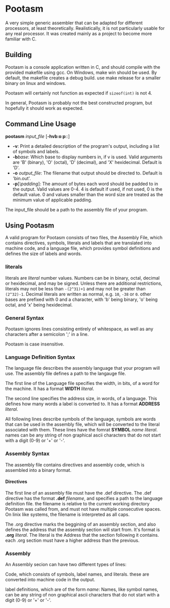 # Pootasm
A very simple generic assembler that can be adapted for different processors, at least theoretically.
Realistically, it is not particularly usable for any real processor. It was created mainly as a project to become more familiar with C.

## Building
Pootasm is a console application written in C, and should compile with the provided makefile using gcc. On Windows, make win should be used. By default, the makefile creates a debug build. use make release for a smaller binary on linux and windows.

Pootasm will certainly not function as expected if `sizeof(int)` is not 4.

In general, Pootasm is probably not the best constructed program, but hopefully it should work as expected.

## Command Line Usage
**pootasm** *input_file* \[**\-hvb**:**o**:**p**::]
+ **\-v**: Print a detailed description of the program's output, including a list of symbols and labels.
+ **\-b***base*: Which base to display numbers in, if v is used. Valid arguments are 'B' (binary), 'O' (octal), 'D' (decimal), and 'X' hexidecimal. Default is 'D'.
+ **\-o** *output_file*: The filename that output should be directed to. Default is 'bin.out'.
+ **\-p**[*\padding*]: The amount of bytes each word should be padded to in the output. Valid values are 0-4. 4 is default if used, if not used, 0 is the default value. 0 and values smaller than the word size are treated as the minimum value of applicable padding.

The input_file should be a path to the assembly file of your program.

## Using Pootasm

A valid program for Pootasm consists of two files, the Assembly File, which contains directives, symbols, literals and labels that are translated into machine code, and a language file, which provides symbol definitions and defines the size of labels and words.


### literals
literals are *literal* number values. Numbers can be in binary, octal, decimal or hexidecimal, and may be signed. Unless there are additional restrictions, literals may not be less than `-(2^31)+1` and may not be greater than `(2^32)-1`. Decimal literals are written as normal, e.g. `10`, `-38` or `0`. other bases are prefixed with 0 and a character, with 'b' being binary, 'o' being octal, and 'x' being hexidecimal.


### General Syntax
Pootasm ignores lines consisting entirely of whitespace, as well as any characters after a semicolon ';' in a line.

Pootasm is case insensitive.


### Language Definition Syntax
The language file describes the assembly language that your program will use. The assembly file defines a path to the langauge file.

The first line of the Language file specifies the width, in bits, of a word for the machine. It has a format **WIDTH** *literal*. 

The second line specifies the address size, in words, of a language. This defines how many words a label is converted to. It has a format **ADDRESS** *literal*.

All following lines describe symbols of the language, symbols are words that can be used in the assembly file, which will be converted to the literal associated with them. These lines have the fomrat **SYMBOL** *name* *literal*. names can be any string of non graphical ascii characters that do not start with a digit (0-9) or '+' or '-'.


### Assembly Syntax

The assembly file contains directives and assembly code, which is assembled into a binary format. 

#### Directives

The first line of an assembly file must have the .def directive. The .def directive has the format **.def** *filename*, and specifies a path to the language definition file. the filename is relative to the current working directory Pootasm was called from, and must not have multiple consecutive spaces. On linix like systems, the filename is interpreted as all caps.

The .org directive marks the beggining of an assembly section, and also defines the address that the assembly section will start from. It's format is **.org** *literal*. The literal is the Address that the section following it contains. each .org section must have a higher address than the previous.

### Assembly
An Assembly secion can have two different types of lines:

Code, which consists of symbols, label names, and literals. these are converted into machine code in the output.

label definitions, which are of the form *name*: Names, like symbol names, can be any string of non graphical ascii characters that do not start with a digit (0-9) or '+' or '-'.




    

